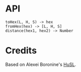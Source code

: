 # API

```
toHex(L, H, S) -> hex
fromHex(hex) -> [L, H, S]
distance(hex1, hex2) -> Number
```

# Credits

Based on Alexei Boronine's [HuSL](http://www.boronine.com/husl/).
